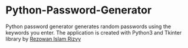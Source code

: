 # Python-Password-Generator
Python password generator generates random passwords using the keywords you enter. The application is created with Python3 and Tkinter library by [Rezowan Islam Rizvy](https://www.facebook.com/RIR360)


